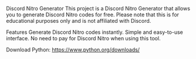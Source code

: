 Discord Nitro Generator
This project is a Discord Nitro Generator that allows you to generate Discord Nitro codes for free. Please note that this is for educational purposes only and is not affiliated with Discord.

Features
Generate Discord Nitro codes instantly.
Simple and easy-to-use interface.
No need to pay for Discord Nitro when using this tool.


Download Python: https://www.python.org/downloads/
